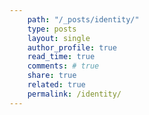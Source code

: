 ```yaml
---
    path: "/_posts/identity/"
    type: posts
    layout: single
    author_profile: true
    read_time: true
    comments: # true
    share: true
    related: true
    permalink: /identity/
---
```

